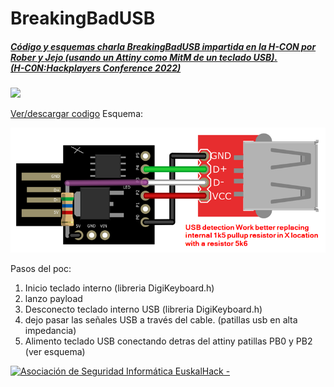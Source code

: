 # BreakingBadUSB
##### [Código y esquemas charla BreakingBadUSB impartida en la H-CON por Rober y Jejo (usando un Attiny como MitM de un teclado USB). <br/> (H-C0N:Hackplayers Conference 2022)](https://www.h-c0n.com/p/ponencias2022.html#Charla_RobertoCasado_SergioBlazquez)

![](./img/POC_connect_disconnect_keyboard.png) 
  
[Ver/descargar codigo](./POC_connect_disconnect_keyboard_es.ino)
Esquema:

![](./img/POC_connect_disconnect_keyboard_schema.png) 

Pasos del poc:
1) Inicio teclado interno (libreria DigiKeyboard.h)
2) lanzo payload 
3) Desconecto teclado interno USB  (libreria DigiKeyboard.h)
4) dejo pasar las señales USB a través del cable. (patillas usb en alta impedancia)
5) Alimento teclado USB conectando detras del attiny patillas PB0 y PB2 (ver esquema)

<a href="http://euskalhack.org/">
<img src="https://euskalhack.org/images/EuskalHack_Logo.png" alt="Asociación de Seguridad Informática EuskalHack - " />
</a>
